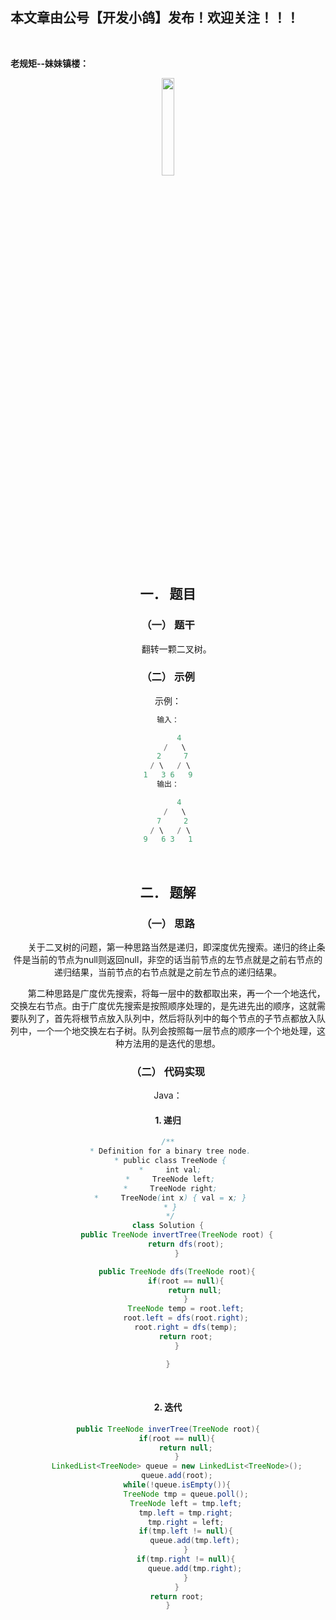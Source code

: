 ﻿## 本文章由公号【开发小鸽】发布！欢迎关注！！！
<br>

**老规矩--妹妹镇楼：**
<center>
<img src="https://img-blog.csdnimg.cn/20200721223424816.JPG"   width="20%">

## 一．	题目
### （一）	题干
&nbsp;  &nbsp;  &nbsp;  &nbsp;翻转一颗二叉树。
<br>


### （二）	示例

示例：

```cpp
输入：

     4
   /   \
  2     7
 / \   / \
1   3 6   9
输出：

     4
   /   \
  7     2
 / \   / \
9   6 3   1
```

<br>


## 二．	题解
### （一）	思路
&nbsp;  &nbsp;  &nbsp;  &nbsp;关于二叉树的问题，第一种思路当然是递归，即深度优先搜索。递归的终止条件是当前的节点为null则返回null，非空的话当前节点的左节点就是之前右节点的递归结果，当前节点的右节点就是之前左节点的递归结果。

&nbsp;  &nbsp;  &nbsp;  &nbsp;第二种思路是广度优先搜索，将每一层中的数都取出来，再一个一个地迭代，交换左右节点。由于广度优先搜索是按照顺序处理的，是先进先出的顺序，这就需要队列了，首先将根节点放入队列中，然后将队列中的每个节点的子节点都放入队列中，一个一个地交换左右子树。队列会按照每一层节点的顺序一个个地处理，这种方法用的是迭代的思想。
<br>



### （二）	代码实现

Java：
#### 1.	递归

```java
/**
 * Definition for a binary tree node.
 * public class TreeNode {
 *     int val;
 *     TreeNode left;
 *     TreeNode right;
 *     TreeNode(int x) { val = x; }
 * }
 */
class Solution {
    public TreeNode invertTree(TreeNode root) {
        return dfs(root);
    }

    public TreeNode dfs(TreeNode root){
        if(root == null){
            return null;
        }
        TreeNode temp = root.left;
        root.left = dfs(root.right);
        root.right = dfs(temp);
        return root;
    }

}
```
<br>



#### 2.	迭代

```java
public TreeNode inverTree(TreeNode root){
    if(root == null){
        return null;
    }
    LinkedList<TreeNode> queue = new LinkedList<TreeNode>();
    queue.add(root);
    while(!queue.isEmpty()){
        TreeNode tmp = queue.poll();
        TreeNode left = tmp.left;
        tmp.left = tmp.right;
        tmp.right = left;
        if(tmp.left != null){
            queue.add(tmp.left);
        }
        if(tmp.right != null){
            queue.add(tmp.right);
        }
    }
    return root;
}
```



